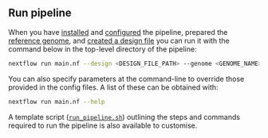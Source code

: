 
## Run pipeline

When you have [installed](https://github.com/crickbabs/BABS-ATACSeqPE/blob/master/docs/install.md) and [configured](https://github.com/crickbabs/BABS-ATACSeqPE/blob/master/docs/config.md) the pipeline, prepared the [reference genome](https://github.com/crickbabs/BABS-ATACSeqPE/blob/master/docs/genome.md), and [created a design file](https://github.com/crickbabs/BABS-ATACSeqPE/blob/master/docs/design.md) you can run it with the command below in the top-level directory of the pipeline:

```bash
nextflow run main.nf --design <DESIGN_FILE_PATH> --genome <GENOME_NAME> -profile <PROFILE_NAME>
```

You can also specify parameters at the command-line to override those provided in the config files. A list of these can be obtained with:

```bash
nextflow run main.nf --help
```

A template script ([`run_pipeline.sh`](https://github.com/crickbabs/BABS-ATACSeqPE/blob/master/run_pipeline.sh)) outlining the steps and commands required to run the pipeline is also available to customise.
